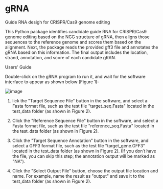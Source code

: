 # gRNA
Guide RNA desigh for CRISPR/Cas9 genome editing


This Python package identifies candidate guide RNA for CRISPR/Cas9 genome editing based on the NGG structure of gRNA, then aligns those sequences to the reference genome and scores them based on the alignment. Next, the package reads the provided gff3 file and annotates the gRNA based on this information. The final output includes the location, strand, annotation, and score of each candidate gRAN.


Users' Guide

Double-click on the gRNA program to run it, and wait for the software interface to appear as shown below (Figure 1):

![image](https://github.com/user-attachments/assets/d3a4e114-693b-4091-9dea-aee8036dd4d3)


1. lick the "Target Sequence File" button in the software, and select a Fasta format file, such as the test file "target_seq.Fasta" located in the test_data folder (as shown in Figure 2).

2. Click the "Reference Sequence File" button in the software, and select a Fasta format file, such as the test file "reference_seq.Fasta" located in the test_data folder (as shown in Figure 2).

3. Click the "Target Sequence Annotation" button in the software, and select a GFF3 format file, such as the test file "target_gene.GFF3" located in the test_data folder (as shown in Figure 2). (If you don’t have the file, you can skip this step; the annotation output will be marked as "NA").

4. Click the "Select Output File" button, choose the output file location and name. For example, name the result as "output" and save it to the test_data folder (as shown in Figure 2).


